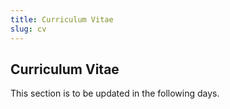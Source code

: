 ```yaml
---
title: Curriculum Vitae
slug: cv
---
```


## Curriculum Vitae

This section is to be updated in the following days.